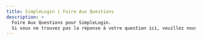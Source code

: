 ```yaml
---
title: SimpleLogin | Foire Aux Questions
description: >
  Foire Aux Questions pour SimpleLogin.
  Si vous ne trouvez pas la réponse à votre question ici, veuillez nous contacter au hi [at] simplelogin.io.
---
```

